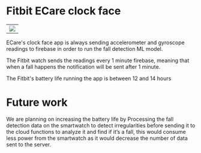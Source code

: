 # Fitbit ECare clock face

<table>
  <tr>
    <td  align="center"><img src="https://github.com/Elderly-Care/Ecare/blob/main/media/clock_face.png" ></td>
  </tr>

</table>

ECare's clock face app is always sending accelerometer and gyroscope readings to firebase in order to run the fall detection ML model.

The Fitbit watch sends the readings every 1 minute firebase, meaning that when a fall happens the notification will be sent after 1 minute.

The Fitbit's battery life running the app is between 12 and 14 hours

# Future work

We are planning on increasing the battery life by Processing the fall detection data on the smartwatch to detect irregularities before sending
it to the cloud functions to analyze it and find if it’s a fall, this would consume less power from the smartwatch as it would decrease the number 
of data sent to the server.
